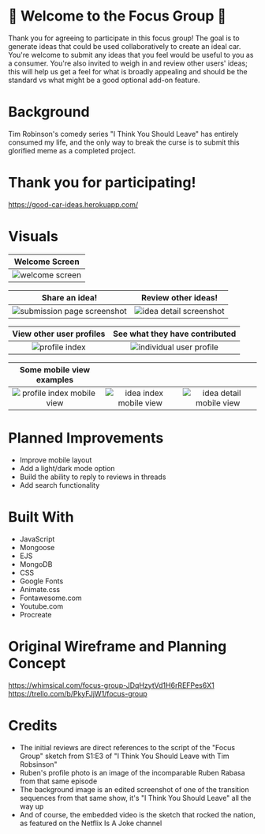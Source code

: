 # 🚗 Welcome to the Focus Group 🚗
Thank you for agreeing to participate in this focus group! The goal is to generate ideas that could be used collaboratively to create an ideal car. You're welcome to submit any ideas that you feel would be useful to you as a consumer. You're also invited to weigh in and review other users' ideas; this will help us get a feel for what is broadly appealing and should be the standard vs what might be a good optional add-on feature.

# Background
Tim Robinson's comedy series "I Think You Should Leave" has entirely consumed my life, and the only way to break the curse is to submit this glorified meme as a completed project.

# Thank you for participating!
https://good-car-ideas.herokuapp.com/

# Visuals

|Welcome Screen|
| :---------: |
|![welcome screen](https://i.imgur.com/oFU7Oft.png "Welcome screen")|

| Share an idea! | Review other ideas! |
| :---------: | :---------: |
|![submission page screenshot](https://i.imgur.com/o8wsCvBl.png "Idea index page") | ![idea detail screenshot](https://i.imgur.com/1OocpsHl.png "Detailed review")

| View other user profiles | See what they have contributed |
| :---------: | :---------: |
|![profile index](https://i.imgur.com/Vb8JhGE.png "Profile index page") | ![individual user profile](https://i.imgur.com/FkObhXQ.png "profile page detail")

| Some mobile view examples |  |  |
| :---------: | :---------: | :---------: |
|![profile index mobile view](https://i.imgur.com/enNnqJO.png "Profile index page mobile view") | ![idea index mobile view](https://i.imgur.com/mi2wvjZ.png "idea index mobile view") | ![idea detail mobile view](https://i.imgur.com/kFAtBLa.png "idea detail mobile view")

# Planned Improvements
* Improve mobile layout
* Add a light/dark mode option
* Build the ability to reply to reviews in threads
* Add search functionality

# Built With
* JavaScript
* Mongoose
* EJS
* MongoDB
* CSS
* Google Fonts
* Animate.css
* Fontawesome.com
* Youtube.com
* Procreate

# Original Wireframe and Planning Concept
https://whimsical.com/focus-group-JDqHzytVd1H6rREFPes6X1 
https://trello.com/b/PkyFJjW1/focus-group

# Credits
* The initial reviews are direct references to the script of the "Focus Group" sketch from S1:E3 of "I Think You Should Leave with Tim Robsinson"
* Ruben's profile photo is an image of the incomparable Ruben Rabasa from that same episode
* The background image is an edited screenshot of one of the transition sequences from that same show, it's "I Think You Should Leave" all the way up
* And of course, the embedded video is the sketch that rocked the nation, as featured on the Netflix Is A Joke channel
